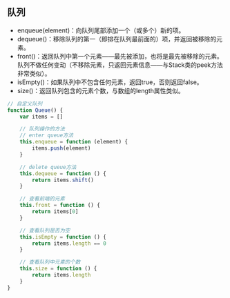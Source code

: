 ## 队列

- enqueue(element)：向队列尾部添加一个（或多个）新的项。
- dequeue()：移除队列的第一（即排在队列最前面的）项，并返回被移除的元素。
- front()：返回队列中第一个元素——最先被添加，也将是最先被移除的元素。队列不做任何变动（不移除元素，只返回元素信息——与Stack类的peek方法非常类似）。
- isEmpty()：如果队列中不包含任何元素，返回true，否则返回false。
- size()：返回队列包含的元素个数，与数组的length属性类似。

```js
// 自定义队列
function Queue() {
    var items = []

    // 队列操作的方法
    // enter queue方法
    this.enqueue = function (element) {
        items.push(element)
    }

    // delete queue方法
    this.dequeue = function () {
        return items.shift()
    }

    // 查看前端的元素
    this.front = function () {
        return items[0]
    }

    // 查看队列是否为空
    this.isEmpty = function () {
        return items.length == 0
    }

    // 查看队列中元素的个数
    this.size = function () {
        return items.length
    }
}

```


